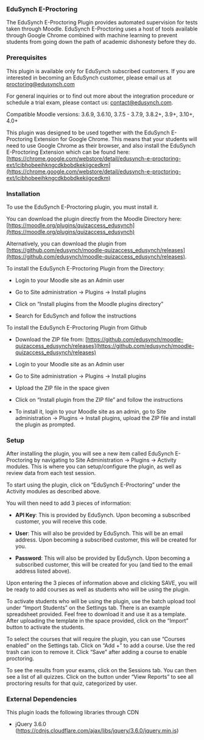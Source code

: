   

### EduSynch E-Proctoring

  

The EduSynch E-Proctoring Plugin provides automated supervision for tests taken through Moodle. EduSynch E-Proctoring uses a host of tools available through Google Chrome combined with machine learning to prevent students from going down the path of academic dishonesty before they do.

  

  

  

### Prerequisites

  

  
  

This plugin is available only for EduSynch subscribed customers. If you are interested in becoming an EduSynch customer, please email us at [proctoring@edusynch.com](mailto:proctoring@edusynch.com)

  

  

For general inquiries or to find out more about the integration procedure or schedule a trial exam, please contact us: [contact@edusynch.com](mailto:contact@edusynch.com).

  

  

Сompatible Moodle versions: 3.6.9, 3.6.10, 3.7.5 - 3.7.9, 3.8.2+, 3.9+, 3.10+, 4.0+

  

This plugin was designed to be used together with the EduSynch E-Proctoring Extension for Google Chrome. This means that your students will need to use Google Chrome as their browser, and also install the EduSynch E-Proctoring Extension which can be found here: [https://chrome.google.com/webstore/detail/edusynch-e-proctoring-ext/lcibhobeeihkngcdkbobdkekiigcedkm](https://chrome.google.com/webstore/detail/edusynch-e-proctoring-ext/lcibhobeeihkngcdkbobdkekiigcedkm)

  

### Installation

To use the EduSynch E-Proctoring plugin, you must install it.

  

  

You can download the plugin directly from the Moodle Directory here: [https://moodle.org/plugins/quizaccess_edusynch](https://moodle.org/plugins/quizaccess_edusynch)

  

  

Alternatively, you can download the plugin from [https://github.com/edusynch/moodle-quizaccess_edusynch/releases](https://github.com/edusynch/moodle-quizaccess_edusynch/releases).

  

  

To install the EduSynch E-Proctoring Plugin from the Directory:

  

  

- Login to your Moodle site as an Admin user

- Go to Site administration → Plugins → Install plugins

- Click on “Install plugins from the Moodle plugins directory”

- Search for EduSynch and follow the instructions

  

  

To install the EduSynch E-Proctoring Plugin from Github

  

- Download the ZIP file from: [https://github.com/edusynch/moodle-quizaccess_edusynch/releases](https://github.com/edusynch/moodle-quizaccess_edusynch/releases)

- Login to your Moodle site as an Admin user

- Go to Site administration → Plugins → Install plugins

- Upload the ZIP file in the space given

- Click on “Install plugin from the ZIP file” and follow the instructions

  

  

- To install it, login to your Moodle site as an admin, go to Site administration → Plugins → Install plugins, upload the ZIP file and install the plugin as prompted.

  

  

### Setup

  

After installing the plugin, you will see a new item called EduSynch E-Proctoring by navigating to Site Administration -> Plugins -> Activity modules. This is where you can setup/configure the plugin, as well as review data from each test session.

  

  

To start using the plugin, click on “EduSynch E-Proctoring” under the Activity modules as described above.

  

  

You will then need to add 3 pieces of information:

  

- **API Key**: This is provided by EduSynch. Upon becoming a subscribed customer, you will receive this code.

- **User**: This will also be provided by EduSynch. This will be an email address. Upon becoming a subscribed customer, this will be created for you.

- **Password**: This will also be provided by EduSynch. Upon becoming a subscribed customer, this will be created for you (and tied to the email address listed above).

  

  

Upon entering the 3 pieces of information above and clicking SAVE, you will be ready to add courses as well as students who will be using the plugin.

  

  

To activate students who will be using the plugin, use the batch upload tool under “Import Students” on the Settings tab. There is an example spreadsheet provided. Feel free to download it and use it as a template. After uploading the template in the space provided, click on the “Import” button to activate the students.

  

  

To select the courses that will require the plugin, you can use “Courses enabled” on the Settings tab. Click on “Add +” to add a course. Use the red trash can icon to remove it. Click “Save” after adding a course to enable proctoring.

  

  

To see the results from your exams, click on the Sessions tab. You can then see a list of all quizzes. Click on the button under “View Reports” to see all proctoring results for that quiz, categorized by user.

### External Dependencies
This plugin loads the following libraries through CDN
* jQuery 3.6.0 (https://cdnjs.cloudflare.com/ajax/libs/jquery/3.6.0/jquery.min.js) 